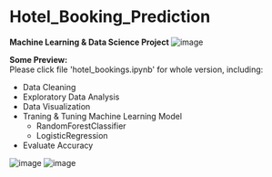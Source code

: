 # Hotel_Booking_Prediction
**Machine Learning &amp; Data Science Project**
![image](https://user-images.githubusercontent.com/57208483/141673645-25bae766-baf6-4beb-8465-89e08cd79bee.png)

**Some Preview:**  
Please click file 'hotel_bookings.ipynb' for whole version, including:
- Data Cleaning
- Exploratory Data Analysis
- Data Visualization
- Traning & Tuning Machine Learning Model
  - RandomForestClassifier
  - LogisticRegression
- Evaluate Accuracy

![image](https://user-images.githubusercontent.com/57208483/141673710-a4289658-34e0-4f87-9d5b-1134d37a0231.png)
![image](https://user-images.githubusercontent.com/57208483/141673716-fbabf021-5b36-427e-b1ad-79502f4a1446.png)

